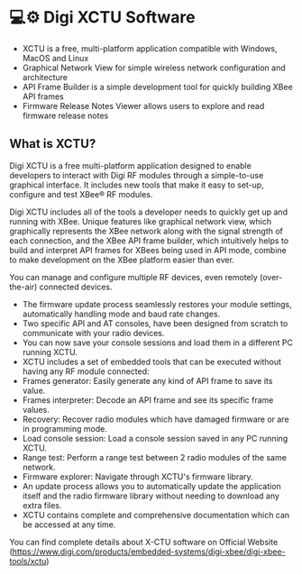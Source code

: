 # 💻⚙️ Digi XCTU Software

- XCTU is a free, multi-platform application compatible with Windows, MacOS and Linux
- Graphical Network View for simple wireless network configuration and architecture
- API Frame Builder is a simple development tool for quickly building XBee API frames
- Firmware Release Notes Viewer allows users to explore and read firmware release notes

## **What is XCTU?**
Digi XCTU is a free multi-platform application designed to enable developers to interact with Digi RF modules through a simple-to-use graphical interface. It includes new tools that make it easy to set-up, configure and test XBee® RF modules.

Digi XCTU includes all of the tools a developer needs to quickly get up and running with XBee. Unique features like graphical network view, which graphically represents the XBee network along with the signal strength of each connection, and the XBee API frame builder, which intuitively helps to build and interpret API frames for XBees being used in API mode, combine to make development on the XBee platform easier than ever.
 

You can manage and configure multiple RF devices, even remotely (over-the-air) connected devices.

- The firmware update process seamlessly restores your module settings, automatically handling mode and baud rate changes.
- Two specific API and AT consoles, have been designed from scratch to communicate with your radio devices.
- You can now save your console sessions and load them in a different PC running XCTU.
- XCTU includes a set of embedded tools that can be executed without having any RF module connected:
- Frames generator: Easily generate any kind of API frame to save its value.
- Frames interpreter: Decode an API frame and see its specific frame values.
- Recovery: Recover radio modules which have damaged firmware or are in programming mode.
- Load console session: Load a console session saved in any PC running XCTU.
- Range test: Perform a range test between 2 radio modules of the same network.
- Firmware explorer: Navigate through XCTU's firmware library.
- An update process allows you to automatically update the application itself and the radio firmware library without needing to download any extra files.
- XCTU contains complete and comprehensive documentation which can be accessed at any time.

You can find complete details about X-CTU software on Official Website (https://www.digi.com/products/embedded-systems/digi-xbee/digi-xbee-tools/xctu)
